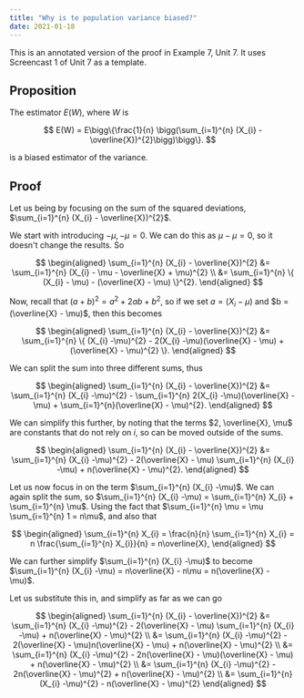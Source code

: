 ```yaml
---
title: "Why is te population variance biased?"
date: 2021-01-18
---
```


This is an annotated version of the proof in Example 7, Unit 7.
It uses Screencast 1 of Unit 7 as a template.

## Proposition

The estimator $E(W)$, where $W$ is

$$
E(W) = E\bigg\{\frac{1}{n} \bigg(\sum_{i=1}^{n} (X_{i} - \overline{X})^{2}\bigg)\bigg\}.
$$

is a biased estimator of the variance.

## Proof

Let us being by focusing on the sum of the squared deviations, $\sum_{i=1}^{n} (X_{i} - \overline{X})^{2}$.

We start with introducing $-\mu,- \mu = 0$.
We can do this as $\mu - \mu = 0$, so it doesn't change the results.
So

$$
\begin{aligned}
\sum_{i=1}^{n} (X_{i} - \overline{X})^{2} &= \sum_{i=1}^{n} (X_{i} - \mu - \overline{X} + \mu)^{2} \\
  &= \sum_{i=1}^{n} \{ (X_{i} - \mu) - (\overline{X} - \mu) \}^{2}.
\end{aligned}
$$

Now, recall that $(a+b)^{2} = a^{2} + 2ab + b^{2}$, so if we set $a =(X_{i} -\mu)$ and $b = (\overline{X} - \mu)$, then this becomes

$$
\begin{aligned}
\sum_{i=1}^{n} (X_{i} - \overline{X})^{2} &= \sum_{i=1}^{n} \{ (X_{i} -\mu)^{2} - 2(X_{i} -\mu)(\overline{X} - \mu) + (\overline{X} - \mu)^{2} \}.
\end{aligned}
$$

We can split the sum into three different sums, thus

$$
\begin{aligned}
\sum_{i=1}^{n} (X_{i} - \overline{X})^{2} &= \sum_{i=1}^{n} (X_{i} -\mu)^{2} - \sum_{i=1}^{n} 2(X_{i} -\mu)(\overline{X} - \mu) + \sum_{i=1}^{n}(\overline{X} - \mu)^{2}.
\end{aligned}
$$

We can simplify this further, by noting that the terms $2, \overline{X}, \mu$ are constants that do not rely on $i$, so can be moved outside of the sums.

$$
\begin{aligned}
\sum_{i=1}^{n} (X_{i} - \overline{X})^{2} &= \sum_{i=1}^{n} (X_{i} -\mu)^{2} - 2(\overline{X} - \mu) \sum_{i=1}^{n} (X_{i} -\mu) + n(\overline{X} - \mu)^{2}.
\end{aligned}
$$

Let us now focus in on the term $\sum_{i=1}^{n} (X_{i} -\mu)$.
We can again split the sum, so $\sum_{i=1}^{n} (X_{i} -\mu) = \sum_{i=1}^{n} X_{i} + \sum_{i=1}^{n} \mu$.
Using the fact that $\sum_{i=1}^{n} \mu = \mu \sum_{i=1}^{n} 1 = n\mu$, and also that

$$
\begin{aligned}
\sum_{i=1}^{n} X_{i} = \frac{n}{n} \sum_{i=1}^{n} X_{i} = n \frac{\sum_{i=1}^{n} X_{i}}{n} = n\overline{X},
\end{aligned}
$$

We can further simplify $\sum_{i=1}^{n} (X_{i} -\mu)$ to become $\sum_{i=1}^{n} (X_{i} -\mu) = n\overline{X} - n\mu = n(\overline{X} - \mu)$.

Let us substitute this in, and simplify as far as we can go

$$
\begin{aligned}
\sum_{i=1}^{n} (X_{i} - \overline{X})^{2} &= \sum_{i=1}^{n} (X_{i} -\mu)^{2} - 2(\overline{X} - \mu) \sum_{i=1}^{n} (X_{i} -\mu) + n(\overline{X} - \mu)^{2} \\
&= \sum_{i=1}^{n} (X_{i} -\mu)^{2} - 2(\overline{X} - \mu)n(\overline{X} - \mu) + n(\overline{X} - \mu)^{2} \\
&= \sum_{i=1}^{n} (X_{i} -\mu)^{2} - 2n(\overline{X} - \mu)(\overline{X} - \mu) + n(\overline{X} - \mu)^{2} \\
&= \sum_{i=1}^{n} (X_{i} -\mu)^{2} - 2n(\overline{X} - \mu)^{2} + n(\overline{X} - \mu)^{2} \\
&= \sum_{i=1}^{n} (X_{i} -\mu)^{2} - n(\overline{X} - \mu)^{2}
\end{aligned}
$$
